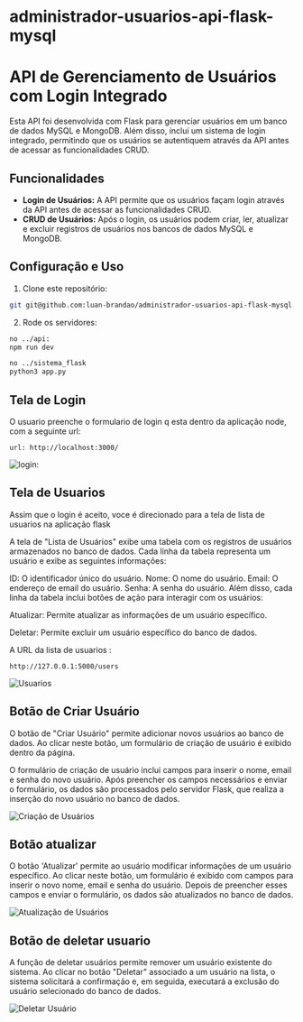 # administrador-usuarios-api-flask-mysql

# API de Gerenciamento de Usuários com Login Integrado

Esta API foi desenvolvida com Flask para gerenciar usuários em um banco de dados MySQL e MongoDB. Além disso, inclui um sistema de login integrado, permitindo que os usuários se autentiquem através da API antes de acessar as funcionalidades CRUD.

## Funcionalidades

- **Login de Usuários:** A API permite que os usuários façam login através da API antes de acessar as funcionalidades CRUD.
- **CRUD de Usuários:** Após o login, os usuários podem criar, ler, atualizar e excluir registros de usuários nos bancos de dados MySQL e MongoDB.

## Configuração e Uso

1. Clone este repositório:
```bash
git git@github.com:luan-brandao/administrador-usuarios-api-flask-mysql.git
```

2. Rode os servidores:
```bash
no ../api:
npm run dev

no ../sistema_flask
python3 app.py
```

## Tela de Login 
O usuario preenche o formulario de login q esta dentro da aplicação node, com a seguinte url: 
```
url: http://localhost:3000/
```

![login: ](https://drive.google.com/uc?id=1JAe8UYU-IoQ1PxtQZeBbCZk9YaaJQKVf)


## Tela de Usuarios

Assim que o login é aceito, voce é direcionado para a tela de lista de usuarios na aplicação flask

A tela de "Lista de Usuários" exibe uma tabela com os registros de usuários armazenados no banco de dados. Cada linha da tabela representa um usuário e exibe as seguintes informações:

ID: O identificador único do usuário.
Nome: O nome do usuário.
Email: O endereço de email do usuário.
Senha: A senha do usuário.
Além disso, cada linha da tabela inclui botões de ação para interagir com os usuários:

Atualizar: Permite atualizar as informações de um usuário específico.

Deletar: Permite excluir um usuário específico do banco de dados.

A URL da lista de usuarios :
````
http://127.0.0.1:5000/users
````


![Usuarios](https://drive.google.com/uc?id=1BwmXqrhCh6qGp7b8ZgWG_SZlZQQfaTkJ)

## Botão de Criar Usuário
O botão de "Criar Usuário" permite adicionar novos usuários ao banco de dados. Ao clicar neste botão, um formulário de criação de usuário é exibido dentro da página.

O formulário de criação de usuário inclui campos para inserir o nome, email e senha do novo usuário. Após preencher os campos necessários e enviar o formulário, os dados são processados pelo servidor Flask, que realiza a inserção do novo usuário no banco de dados.

![Criação de Usuários](https://drive.google.com/uc?id=1YbCI3gD4-FOvlZGIL8pa_APfI_9GOJDt)

## Botão atualizar 
O botão 'Atualizar' permite ao usuário modificar informações de um usuário específico. Ao clicar neste botão, um formulário é exibido com campos para inserir o novo nome, email e senha do usuário. Depois de preencher esses campos e enviar o formulário, os dados são atualizados no banco de dados.

![Atualização de Usuários](https://drive.google.com/uc?id=1yOjLptjqg1BHcp-aXqXxUihby65b-IZC)



## Botão de deletar usuario
A função de deletar usuários permite remover um usuário existente do sistema. Ao clicar no botão "Deletar" associado a um usuário na lista, o sistema solicitará a confirmação e, em seguida, executará a exclusão do usuário selecionado do banco de dados. 

![Deletar Usuário](https://drive.google.com/uc?id=13iLj9Tk4usdSt5FLcVqbi9VznA83xXCE)
